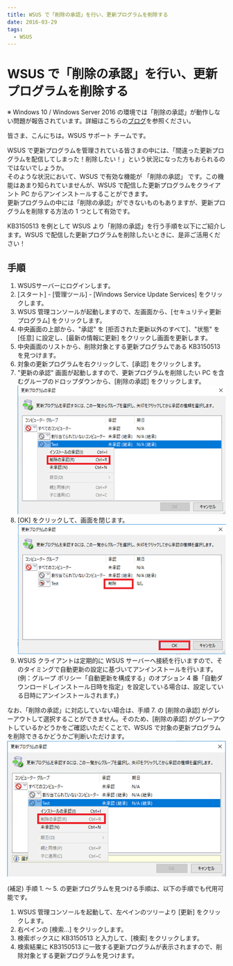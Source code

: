 ```yaml
---
title: WSUS で「削除の承認」を行い、更新プログラムを削除する
date: 2016-03-29
tags:
  - WSUS
---
```


# WSUS で「削除の承認」を行い、更新プログラムを削除する
※ Windows 10 / Windows Server 2016 の環境では「削除の承認」が動作しない問題が報告されています。詳細はこちらの[ブログ](.\2017-09-04_01.md)を参照ください。  

皆さま、こんにちは。WSUS サポート チームです。  

WSUS で更新プログラムを管理されている皆さまの中には、「間違った更新プログラムを配信してしまった！削除したい！」という状況になった方もおられるのではないでしょうか。  
そのような状況において、WSUS で有効な機能が 「削除の承認」 です。この機能はあまり知られていませんが、WSUS で配信した更新プログラムをクライアント PC からアンインストールすることができます。  
更新プログラムの中には「削除の承認」ができないものもありますが、更新プログラムを削除する方法の 1 つとして有効です。  

KB3150513 を例として WSUS より「削除の承認」を行う手順を以下にご紹介します。WSUS で配信した更新プログラムを削除したいときに、是非ご活用ください！  

## 手順
1. WSUSサーバーにログインします。
1. [スタート] - [管理ツール] - [Windows Service Update Services] をクリックします。
1. WSUS 管理コンソールが起動しますので、左画面から、[セキュリティ更新プログラム] をクリックします。
1. 中央画面の上部から、"承認" を [拒否された更新以外のすべて]、"状態" を [任意] に設定し、[最新の情報に更新] をクリックし画面を更新します。
1. 中央画面のリストから、削除対象とする更新プログラムである KB3150513 を見つけます。
1. 対象の更新プログラムを右クリックして、[承認] をクリックします。
1. "更新の承認" 画面が起動しますので、更新プログラムを削除したい PC を含むグループのドロップダウンから、[削除の承認] をクリックします。  
![DeleteUpdate1](.\2016-03-29_01\1.png)  
1. [OK] をクリックして、画面を閉じます。  
![DeleteUpdate2](.\2016-03-29_01\2.png)  
1. WSUS クライアントは定期的に WSUS サーバーへ接続を行いますので、そのタイミングで自動更新の設定に基づいてアンインストールを行います。  
(例：グループ ポリシー「自動更新を構成する」のオプション 4 番「自動ダウンロードしインストール日時を指定」を設定している場合は、設定している日時にアンインストールされます。)  

なお、「削除の承認」に対応していない場合は、手順 7. の [削除の承認] がグレーアウトして選択することができません。そのため、[削除の承認] がグレーアウトしているかどうかをご確認いただくことで、WSUS で対象の更新プログラムを削除できるかどうかご判断いただけます。  
![DeleteUpdate3](.\2016-03-29_01\3.png)  

(補足)
手順 1. ～ 5. の更新プログラムを見つける手順は、以下の手順でも代用可能です。  

1. WSUS 管理コンソールを起動して、左ペインのツリーより [更新] をクリックします。
1. 右ペインの [検索...] をクリックします。
1. 検索ボックスに KB3150513 と入力して、[検索] をクリックします。
4. 検索結果に KB3150513 に一致する更新プログラムが表示されますので、削除対象とする更新プログラムを見つけます。

